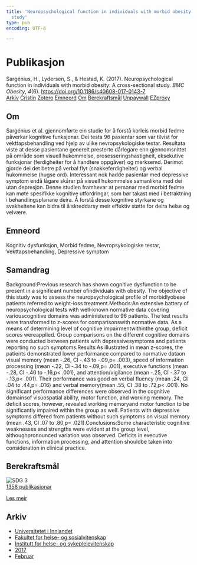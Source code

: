 ```yaml
---
title: 'Neuropsychological function in individuals with morbid obesity: A cross-sectional
  study'
type: pub
encoding: UTF-8

---
```

<h1>Publikasjon</h1>
<article id="csl-bib-container-6NVEI6E9" class="csl-bib-container">
  <div class="csl-bib-body"> <div class="csl-entry">Sargénius, H., Lydersen, S., &#38; Hestad, K. (2017). Neuropsychological function in individuals with morbid obesity: A cross-sectional study. <i>BMC Obesity</i>, <i>4</i>(6). <a href="https://doi.org/10.1186/s40608-017-0143-7">https://doi.org/10.1186/s40608-017-0143-7</a></div> </div>
  <div class="csl-bib-buttons">
    <a href="#taxonomy-article-6NVEI6E9" alt="archive" class="csl-bib-button">Arkiv</a>
    <a href="https://app.cristin.no/results/show.jsf?id=1448267" alt="Cristin" class="csl-bib-button">Cristin</a>
    <a href="http://zotero.org/groups/5881554/items/6NVEI6E9" alt="Zotero" class="csl-bib-button">Zotero</a>
    <a href="#keywords-article-6NVEI6E9" alt="keywords" class="csl-bib-button">Emneord</a>
    <a href="#about-article-6NVEI6E9" alt="about_pub" class="csl-bib-button">Om</a>
    <a href="#sdg-article-6NVEI6E9" alt="sdg" class="csl-bib-button">Berekraftsmål</a>
    <a href="https://doi.org/10.1186/s40608-017-0143-7" alt="Unpaywall" class="csl-bib-button">Unpaywall</a>
    <a href="https://doi.org/10.1186/s40608-017-0143-7" alt="EZproxy" class="csl-bib-button">EZproxy</a>
  </div>
  <div id="csl-bib-meta-container-6NVEI6E9"></div>
</article>
<div id="csl-bib-meta-6NVEI6E9" class="csl-bib-meta">
  <article id="about-article-6NVEI6E9" class="about_pub-article">
    <h1>Om</h1>
    Sargénius et al. gjennomførte ein studie for å forstå korleis morbid fedme påverkar kognitive funksjonar. Dei testa 96 pasientar som var tilvist for vekttapsbehandling ved hjelp av ulike nevropsykologiske testar. Resultata viste at desse pasientane generelt presterte dårlegare enn gjennomsnittet på område som visuell hukommelse, prosesseringshastigheit, eksekutive funksjonar (ferdigheiter for å handtere oppgåver) og merksemd. Derimot gjorde dei det betre på verbal flyt (snakkeferdigheiter) og verbal hukommelse (hugse ord). Interessant nok hadde pasientar med depressive symptom endå lågare skårar på visuell hukommelse samanlikna med dei utan depresjon. Denne studien framhevar at personar med morbid fedme kan møte spesifikke kognitive utfordringar, som bør takast med i betraktning i behandlingsplanane deira. Å forstå desse kognitive styrkane og svakheitene kan bidra til å skreddarsy meir effektiv støtte for deira helse og velvære.
  </article>
  <article id="keywords-article-6NVEI6E9" class="keywords-article">
    <h1>Emneord</h1>
    Kognitiv dysfunksjon, Morbid fedme, Nevropsykologiske testar, Vekttapsbehandling, Depressive symptom
  </article>
  <article id="abstract-article-6NVEI6E9" class="abstract-article">
    <h1>Samandrag</h1>
    Background:Previous research has shown cognitive dysfunction to be present in a significant number ofindividuals with obesity. The objective of this study was to assess the neuropsychological profile of morbidlyobese patients referred to weight-loss treatment.Methods:An extensive battery of neuropsychological tests with well-known normative data covering variouscognitive domains was administered to 96 patients. The test results were transformed to z-scores for comparisonswith normative data. As a means of determining level of cognitive impairmentwithinthe group, deficit scores wereapplied. Group comparisons on the different cognitive domains were conducted between patients with depressivesymptoms and patients reporting no such symptoms.Results:As illustrated in mean z-scores, the patients demonstrated lower performance compared to normative dataon visual memory (mean -.26, CI -.43 to -.09,p= .003), speed of information processing (mean -.22, CI -.34 to -.09,p= .001), executive functions (mean -.28, CI -.40 to -.16,p&lt; .001), and attention/vigilance (mean -.25, CI -.37 to -.13,p&lt; .001). Their performance was good on verbal fluency (mean .24, CI .04 to .44,p= .016) and verbal memory(mean .55, CI .38 to .72,p&lt; .001). No significant performance differences were observed in the cognitive domainsof visuospatial ability, motor function, and working memory. The deficit scores, however, revealed working memoryand motor function to be significantly impaired within the group as well. Patients with depressive symptoms differed from patients without such symptoms on visual memory (mean .43, CI .07 to .80,p= .021).Conclusions:Some characteristic cognitive weaknesses and strengths were evident at the group level, althoughpronounced variation was observed. Deficits in executive functions, information processing, and attention shouldbe taken into consideration in clinical practice.
  </article>
  <article id="sdg-article-6NVEI6E9" class="sdg-article">
    <h1>Berekraftsmål</h1>
    <div class="sdg-container"><div id="sdg3" class="sdg">
        <img src="{{< params subfolder >}}images/sdg/sdg03_nn.png" class="image" alt="SDG 3">
        <div class="sdg-overlay">
          <a href="/nn/archive/?key=?sdg=3#archive" class="sdg-publication-count"><span>1358</span> publikasjonar</a>
          <p><a href="https://fn.no/om-fn/fns-baerekraftsmaal/god-helse-og-livskvalitet?lang=nno-NO" class="sdg-read-more">Les meir</a></p>
        </div>
      </div></div>
  </article>
  <article id="taxonomy-article-6NVEI6E9" class="taxonomy-article">
    <h1>Arkiv</h1>
    <ul>
      <li>
        <a href="/nn/archive/?key=3DCRN523">Universitetet i Innlandet</a>
      </li>
      <li>
        <a href="/nn/archive/?key=IDKFS3MX">Fakultet for helse- og sosialvitenskap</a>
      </li>
      <li>
        <a href="/nn/archive/?key=GTV4ECMZ">Institutt for helse- og sykepleievitenskap</a>
      </li>
      <li>
        <a href="/nn/archive/?key=QV2QKSDS">2017</a>
      </li>
      <li>
        <a href="/nn/archive/?key=5A9AKSDK">Februar</a>
      </li>
    </ul>
  </article>
</div>
